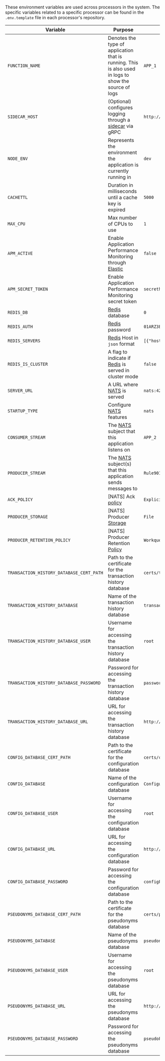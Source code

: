<!-- SPDX-License-Identifier: Apache-2.0 -->

These environment variables are used across processors in the system. The specific variables related to a specific processor can be found in the `.env.template` file in each processor's repository.

| Variable | Purpose | Example
| ------ | ------ | ------ |
| `FUNCTION_NAME` | Denotes the type of application that is running. This is also used in logs to show the source of logs | `APP_1`
| `SIDECAR_HOST` | (Optional) configures logging through a [sidecar](https://github.com/frmscoe/event-sidecar) via gRPC | `http://localhost:5000`
| `NODE_ENV` | Represents the environment the application is currently running in | `dev`
| `CACHETTL` | Duration in milliseconds until a cache key is expired |`5000`
| `MAX_CPU` | Max number of CPUs to use | `1`
| `APM_ACTIVE` | Enable Application Performance Monitoring through [Elastic](https://www.elastic.co/) | `false`
| `APM_SECRET_TOKEN` | Enable Application Performance Monitoring secret token | `secrethere`
| `REDIS_DB` | [Redis](https://redis.io/) database | `0`
| `REDIS_AUTH` | [Redis](https://redis.io/) password | `01ARZ3Example`
| `REDIS_SERVERS` | [Redis](https://redis.io/) Host in `json` format | `[{"host":"redis", "port":6379}]`
| `REDIS_IS_CLUSTER` | A flag to indicate if [Redis](https://redis.io) is served in cluster mode | `false`
| `SERVER_URL` | A URL where [NATS](https://nats.io) is served | `nats:4222`
| `STARTUP_TYPE` | Configure [NATS](https://nats.io) features | `nats`
| `CONSUMER_STREAM` | The [NATS](https://nats.io) subject that this application listens on | `APP_2`
| `PRODUCER_STREAM` | The [NATS](https://nats.io) subject(s) that this application sends messages to | `Rule901`
| `ACK_POLICY` | [NATS] Ack [policy](https://docs.nats.io/nats-concepts/jetstream/consumers#ackpolicy) | `Explicit`
| `PRODUCER_STORAGE` | [NATS] Producer [Storage](https://docs.nats.io/using-nats/developer/develop_jetstream/model_deep_dive#storage-overhead) | `File`
| `PRODUCER_RETENTION_POLICY` | [NATS] Producer Retention [Policy](https://docs.nats.io/using-nats/developer/develop_jetstream/model_deep_dive#stream-limits-retention-and-policy) | `Workqueue`
| `TRANSACTION_HISTORY_DATABASE_CERT_PATH` | Path to the certificate for the transaction history database | `certs/transaction_history_cert.pem` |
| `TRANSACTION_HISTORY_DATABASE` | Name of the transaction history database | `transactionHistory` |
| `TRANSACTION_HISTORY_DATABASE_USER` | Username for accessing the transaction history database | `root` |
| `TRANSACTION_HISTORY_DATABASE_PASSWORD` | Password for accessing the transaction history database | `password123` |
| `TRANSACTION_HISTORY_DATABASE_URL` | URL for accessing the transaction history database | `http://localhost:8529` |
| `CONFIG_DATABASE_CERT_PATH` | Path to the certificate for the configuration database | `certs/config_db_cert.pem` |
| `CONFIG_DATABASE` | Name of the configuration database | `Configuration` |
| `CONFIG_DATABASE_USER` | Username for accessing the configuration database | `root` |
| `CONFIG_DATABASE_URL` | URL for accessing the configuration database | `http://localhost:8529` |
| `CONFIG_DATABASE_PASSWORD` | Password for accessing the configuration database | `configPass123` |
| `PSEUDONYMS_DATABASE_CERT_PATH` | Path to the certificate for the pseudonyms database | `certs/pseudonyms_db_cert.pem` |
| `PSEUDONYMS_DATABASE` | Name of the pseudonyms database | `pseudonyms` |
| `PSEUDONYMS_DATABASE_USER` | Username for accessing the pseudonyms database | `root` |
| `PSEUDONYMS_DATABASE_URL` | URL for accessing the pseudonyms database | `http://localhost:8529` |
| `PSEUDONYMS_DATABASE_PASSWORD` | Password for accessing the pseudonyms database | `pseudoPass456` |
